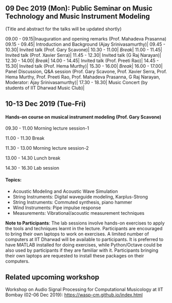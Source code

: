 ## 09 Dec 2019 (Mon): Public Seminar on Music Technology and Music Instrument Modeling

(Title and abstract for the talks will be updated shortly)

 09.00 - 09.15|Inauguration and opening remarks (Prof. Mahadeva Prasanna)
 09.15 - 09.45|	Introduction and Background (Ajay Srinivasamurthy)|
 09.45 - 10.30|	Invited talk (Prof. Gary Scavone)|
 10.30 - 11.00|	_Break_|
 11.00 - 11.45|		Invited talk (Prof. Xavier Serra)|
 11.45 - 12.30|		Invited talk (G Raj Narayan)|
 12.30 - 14.00|		_Break_|
 14.00 - 14.45| 	Invited talk (Prof. Preeti Rao)|
 14.45 - 15.30|		Invited talk (Prof. Hema Murthy)|
 15.30 - 16.00| _Break_|
 16.00 - 17.00| Panel Discussion, Q&A session (Prof. Gary Scavone, Prof. Xavier Serra, Prof. Hema Murthy, Prof. Preeti Rao, Prof. Mahadeva Prasanna, G Raj Narayan, Moderator: Ajay Srinivasamurthy)|
 17.30 - 18.30|		Music Concert (by students of IIT Dharwad Music Club)|

## 10-13 Dec 2019 (Tue-Fri)
#### Hands-on course on musical instrument modeling (Prof. Gary Scavone)

09.30 - 11.00   Morning lecture session-1

11.00 - 11.30 	Break

11.30 - 13.00		Morning lecture session-2

13.00 - 14.30		Lunch break

14.30 - 16.30		Lab session

#### Topics:
* Acoustic Modeling and Acoustic Wave Simulation
* String Instruments: Digital waveguide modeling, Karplus-Strong
* String Instruments: Commuted synthesis, piano hammer
* Wind Instruments: Pipe impulse response
* Measurements: Vibrational/acoustic measurement techniques

**Note to Participants**: The lab sessions involve hands-on exercises to apply the tools and techniques learnt in the lecture. Participants are encouraged to bring their own laptops to work on exercises. A limited number of computers at IIT Dharwad will be available to participants. It is preferred to have MATLAB installed for doing exercises, while Python/Octave could be also used by participants if they are familiar with it. Participants bringing their own laptops are requested to install these packages on their computers. 

## Related upcoming workshop
Workshop on Audio Signal Processing for Computational Musicology at IIT Bombay (02-06 Dec 2019): https://wasp-cm.github.io/index.html

